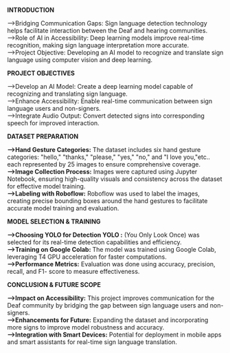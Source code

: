 <b>INTRODUCTION</b>

-->Bridging Communication Gaps: Sign language detection technology helps facilitate interaction between the Deaf and hearing communities.\
-->Role of AI in Accessibility: Deep learning models improve real-time recognition, making sign language interpretation more accurate.\
-->Project Objective: Developing an AI model to recognize and translate sign language using computer vision and deep learning.

<b>PROJECT OBJECTIVES</b>

-->Develop an AI Model: Create a deep learning model capable of recognizing and translating sign language.\
-->Enhance Accessibility: Enable real-time communication between sign language users and non-signers.\
-->Integrate Audio Output: Convert detected signs into corresponding speech for improved interaction.

<b>DATASET PREPARATION</b>

<b>-->Hand Gesture Categories:</b>
  The dataset includes six hand gesture categories: "hello," "thanks," "please," "yes," "no," and "I love you,"etc.. each represented by 25 images to ensure comprehensive coverage.\
<b>-->Image Collection Process:</b>
    Images were captured using Jupyter Notebook, ensuring high-quality visuals and consistency across the dataset for effective model training.\
<b>-->Labeling with Roboflow:</b>
    Roboflow was used to label the images, creating precise bounding boxes around the hand gestures to facilitate accurate model training and evaluation.

<b>MODEL SELECTION & TRAINING</b>
  
 <b> -->Choosing YOLO for Detection YOLO :</b> (You Only Look Once) was selected for its real-time detection capabilities and efficiency.\
  <b>-->Training on Google Colab: </b>The model was trained using Google Colab, leveraging T4 GPU acceleration for faster computations.\
  <b>-->Performance Metrics:</b> Evaluation was done using accuracy, precision, recall, and F1- score to measure effectiveness.

<b>CONCLUSION & FUTURE SCOPE</b>

<b>-->Impact on Accessibility:</b> This project improves communication for the Deaf community by bridging the gap between sign language users and non-signers.\
<b>-->Enhancements for Future:</b> Expanding the dataset and incorporating more signs to improve model robustness and accuracy.\
<b>-->Integration with Smart Devices:</b> Potential for deployment in mobile apps and smart assistants for real-time sign language translation.




  












